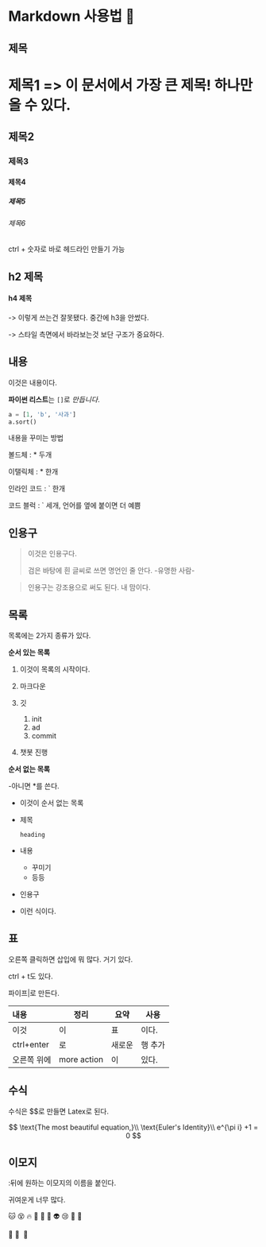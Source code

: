 # Markdown 사용​법​ :pushpin:



## 제목



# 제목1 => 이 문서에서 가장 큰 제목! 하나만 올 수 있다.

## 제목2

### 제목3

#### 제목4

##### 제목5

###### 제목6

ctrl + 숫자로 바로 헤드라인 만들기 가능



## h2 제목

#### h4 제목

-> 이렇게 쓰는건 잘못됐다. 중간에 h3을 안썼다.

-> 스타일 측면에서 바라보는것 보단 구조가 중요하다.



## 내용

이것은 내용이다.

**파이썬 리스트**는 `[]`로 *만듭니다*.

```python
a = [1, 'b', '사과']
a.sort()
```



내용을 꾸미는 방법

볼드체 : * 두개

이탤릭체 : * 한개

인라인 코드 : ` 한개

코드 블럭 : ` 세개, 언어를 옆에 붙이면 더 예쁨



## 인용구

> 이것은 인용구다.
>
> 검은 바탕에 흰 글씨로 쓰면 명언인 줄 안다. -유명한 사람-

> 인용구는 강조용으로 써도 된다. 내 맘이다.



## 목록

목록에는 2가지 종류가 있다.

**순서 있는 목록**

1. 이것이 목록의 시작이다.

2. 마크다운

3. 깃

   1. init
   2. ad
   3. commit

4. 챗봇 진행

   

**순서 없는 목록**

-아니면 *를 쓴다.

- 이것이 순서 없는 목록

- 제목

  `heading`
  
- 내용
  - 꾸미기
  - 등등
- 인용구
- 이런 식이다.



## 표

오른쪽 클릭하면 삽입에 뭐 많다. 거기 있다.

ctrl + t도 있다.

파이프|로 만든다.

| 내용        | 정리        | 요약   | 사용    |
| :---------- | ----------- | ------ | ------- |
| 이것        | 이          | 표     | 이다.   |
| ctrl+enter  | 로          | 새로운 | 행 추가 |
| 오른쪽 위에 | more action | 이     | 있다.   |



## 수식

수식은 $$로 만들면 Latex로 된다.


$$
\text{The most beautiful equation,}\\
\text{Euler's Identity}\\
e^{\pi i} +1 = 0
$$


## 이모지

:뒤에 원하는 이모지의 이름을 붙인다.

귀여운게 너무 많다.

:cat: :dizzy_face: :fire: :yellow_heart: :closed_book: :green_book: :alien: :cry: :facepunch: :dog: 

:dog: :paw_prints: ​ :straight_ruler: 









